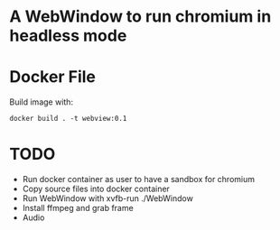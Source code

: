 A WebWindow to run chromium in headless mode
============================================

Docker File
===========

Build image with:
```
docker build . -t webview:0.1
```




TODO
====

* Run docker container as user to have a sandbox for chromium
* Copy source files into docker container
* Run WebWindow with xvfb-run ./WebWindow
* Install ffmpeg and grab frame
* Audio

